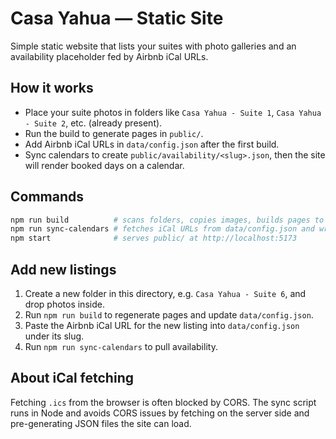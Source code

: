 # Casa Yahua — Static Site

Simple static website that lists your suites with photo galleries and an availability placeholder fed by Airbnb iCal URLs.

## How it works

- Place your suite photos in folders like `Casa Yahua - Suite 1`, `Casa Yahua - Suite 2`, etc. (already present).
- Run the build to generate pages in `public/`.
- Add Airbnb iCal URLs in `data/config.json` after the first build.
- Sync calendars to create `public/availability/<slug>.json`, then the site will render booked days on a calendar.

## Commands

```bash
npm run build          # scans folders, copies images, builds pages to public/
npm run sync-calendars # fetches iCal URLs from data/config.json and writes availability/*.json
npm start              # serves public/ at http://localhost:5173
```

## Add new listings

1) Create a new folder in this directory, e.g. `Casa Yahua - Suite 6`, and drop photos inside.
2) Run `npm run build` to regenerate pages and update `data/config.json`.
3) Paste the Airbnb iCal URL for the new listing into `data/config.json` under its slug.
4) Run `npm run sync-calendars` to pull availability.

## About iCal fetching

Fetching `.ics` from the browser is often blocked by CORS. The sync script runs in Node and avoids CORS issues by fetching on the server side and pre-generating JSON files the site can load.


